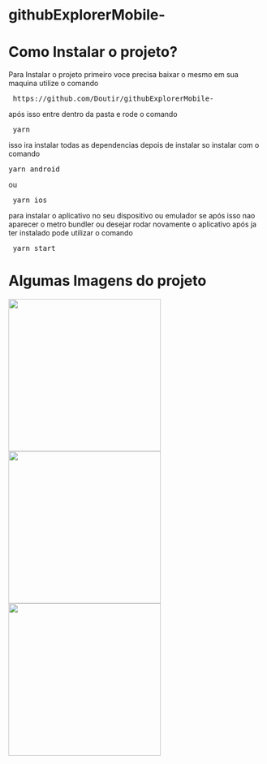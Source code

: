 # githubExplorerMobile-

<h1> Como Instalar o projeto? </h1>
  <p> Para Instalar o projeto primeiro voce precisa baixar o mesmo em sua maquina utilize o comando <pre> https://github.com/Doutir/githubExplorerMobile- </pre> 
  após isso entre dentro da pasta e rode o comando <pre> yarn </pre> isso ira instalar todas as dependencias depois de instalar so instalar com o comando <pre>yarn android </pre> ou <pre> yarn ios </pre> 
  para instalar o aplicativo no seu dispositivo ou emulador se após isso nao aparecer o metro bundler ou desejar rodar novamente o aplicativo após ja ter instalado pode utilizar o comando <pre> yarn start </pre> </p>
 
<h1> Algumas Imagens do projeto </h1>
<img src ='https://media-exp1.licdn.com/dms/image/C4D22AQHIIYcgEv9ppA/feedshare-shrink_800/0?e=1598486400&v=beta&t=fIw-5pVLp1Q6izhr7ISH6-nVxfOuRLoNt22zOuzyV30' width='300' />
<img src ='https://media-exp1.licdn.com/dms/image/C4D22AQEkzo7MiRYtmg/feedshare-shrink_800/0?e=1598486400&v=beta&t=eXG2H_z30G4UgcaOnG_BgLyHz48sltTT_wyaKiXhVy4' width='300' />
<img src ='https://media-exp1.licdn.com/dms/image/C4D22AQFI9aoOUeU9Jg/feedshare-shrink_800/0?e=1598486400&v=beta&t=JBvmjdJH0otcXuDZqTBX97_2OdjTyi9fncc6NJLS2JU' width='300' />
